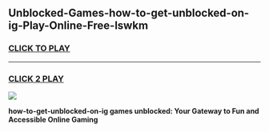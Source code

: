 
## Unblocked-Games-how-to-get-unblocked-on-ig-Play-Online-Free-lswkm
<h3>
<a href="https://premium76.site?title=how-to-get-unblocked-on-ig&ref=26A">CLICK TO PLAY</a></h3>
<hr>

<h3>
<a href="https://premium76.site?title=how-to-get-unblocked-on-ig&ref=26A">CLICK 2 PLAY</a>
  
</h3>

<a href="https://premium76.site?title=how-to-get-unblocked-on-ig&ref=26A"><img src="https://clearcache.store/games.png"></a>


**how-to-get-unblocked-on-ig games unblocked: Your Gateway to Fun and Accessible Online Gaming**
